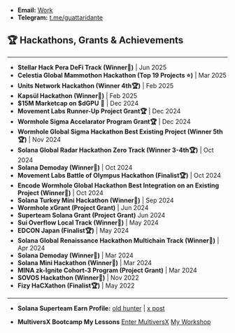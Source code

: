 - **Email:** [Work](mailto:baturalp@zk-lokomotive.xyz)
- **Telegram:** [t.me/guattaridante](https://t.me/guattaridante)

## 🏆 Hackathons, Grants & Achievements
-------

- **Stellar Hack Pera DeFi Track (Winner🥉)** | Jun 2025
- **Celestia Global Mammothon Hackathon (Top 19 Projects ⭐️)** | Mar 2025
- **Units Network Hackathon (Winner 4th🏆)** | Feb 2025
- **Kapsül Hackathon (Winner🥇)** | Feb 2025
- **$15M Marketcap on $dGPU** 🌿 | Dec 2024
- **Movement Labs Runner-Up Project Grant🏆** | Dec 2024
- **Wormhole Sigma Accelarator Program Grant🏆** | Dec 2024
- **Wormhole Global Sigma Hackathon Best Existing Project (Winner 5th🏆)** | Nov 2024
- **Solana Global Radar Hackathon Zero Track (Winner 3-4th🏆)** | Oct 2024
- **Solana Demoday (Winner🥉)** | Oct 2024
- **Movement Labs Battle of Olympus Hackathon (Finalist🏆)** | Oct 2024
- **Encode Wormhole Global Hackathon Best Integration on an Existing Project (Winner🥉)** | Oct 2024
- **Solana Turkey Mini Hackathon (Winner🥇)** | Sep 2024
- **Wormhole xGrant (Project Grant)** | Jun 2024
- **Superteam Solana Grant (Project Grant)** Jun 2024
- **Sui Overflow Local Track (Winner🥇)** | May 2024
- **EDCON Japan (Finalist🏆)** | May 2024
- **Solana Global Renaissance Hackathon Multichain Track (Winner🥇)** | Apr 2024
- **Solana Demoday (Winner🥈)** | Mar 2024
- **Solana Mini Hackathon (Winner🥇)** | Mar 2024
- **MINA zk-Ignite Cohort-3 Program (Project Grant)** | Mar 2024
- **SOVOS Hackathon (Winner🥈)** | Nov 2022
- **Fizy HaCXathon (Finalist🏆)** | May 2022
-------
- **Solana Superteam Earn Profile:** [old hunter](https://earn.superteam.fun/t/virjilakrum) | [x post](https://x.com/superteamearn/status/1913851510737584451?s=61)

- **MultiversX Bootcamp My Lessons**
[Enter MultiversX](https://www.youtube.com/watch?v=7SBPqd9tPkU)
[My Workshop](https://www.youtube.com/watch?v=Em0gkLDx1H8)
